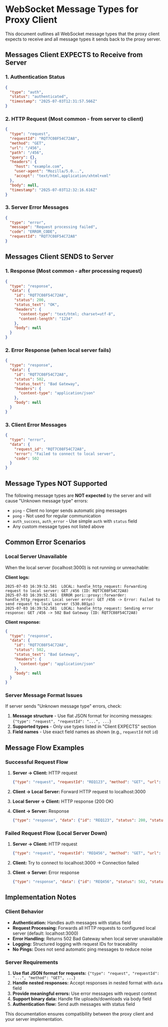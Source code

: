# WebSocket Message Types for Proxy Client

This document outlines all WebSocket message types that the proxy client expects to receive and all message types it sends back to the proxy server.

## Messages Client EXPECTS to Receive from Server

### 1. Authentication Status

```json
{
  "type": "auth",
  "status": "authenticated",
  "timestamp": "2025-07-03T12:31:57.566Z"
}
```

### 2. HTTP Request (Most common - from server to client)

```json
{
  "type": "request",
  "requestId": "RQT7C08F54C72A8",
  "method": "GET",
  "url": "/456",
  "path": "/456",
  "query": {},
  "headers": {
    "host": "example.com",
    "user-agent": "Mozilla/5.0...",
    "accept": "text/html,application/xhtml+xml"
  },
  "body": null,
  "timestamp": "2025-07-03T12:32:16.616Z"
}
```

### 3. Server Error Messages

```json
{
  "type": "error",
  "message": "Request processing failed",
  "code": "ERROR_CODE",
  "requestId": "RQT7C08F54C72A8"
}
```

## Messages Client SENDS to Server

### 1. Response (Most common - after processing request)

```json
{
  "type": "response",
  "data": {
    "id": "RQT7C08F54C72A8",
    "status": 200,
    "status_text": "OK",
    "headers": {
      "content-type": "text/html; charset=utf-8",
      "content-length": "1234"
    },
    "body": null
  }
}
```

### 2. Error Response (when local server fails)

```json
{
  "type": "response",
  "data": {
    "id": "RQT7C08F54C72A8", 
    "status": 502,
    "status_text": "Bad Gateway",
    "headers": {
      "content-type": "application/json"
    },
    "body": null
  }
}
```

### 3. Client Error Messages

```json
{
  "type": "error",
  "data": {
    "request_id": "RQT7C08F54C72A8",
    "error": "Failed to connect to local server",
    "code": 502
  }
}
```

## Message Types NOT Supported

The following message types are **NOT expected** by the server and will cause "Unknown message type" errors:

- `ping` - Client no longer sends automatic ping messages
- `pong` - Not used for regular communication  
- `auth_success`, `auth_error` - Use simple `auth` with `status` field
- Any custom message types not listed above

## Common Error Scenarios

### Local Server Unavailable

When the local server (localhost:3000) is not running or unreachable:

**Client logs:**

```text
2025-07-03 16:39:52.581  LOCAL: handle_http_request: Forwarding request to local server: GET /456 (ID: RQT7C08F54C72A8)
2025-07-03 16:39:52.581  ERROR pori::proxy::forwarder: handle_http_request: Local server error: GET /456 -> Error: Failed to send request to local server (530.801µs)
2025-07-03 16:39:52.581  LOCAL: handle_http_request: Sending error response: GET /456 -> 502 Bad Gateway (ID: RQT7C08F54C72A8)
```

**Client response:**

```json
{
  "type": "response", 
  "data": {
    "id": "RQT7C08F54C72A8",
    "status": 502,
    "status_text": "Bad Gateway", 
    "headers": {
      "content-type": "application/json"
    },
    "body": null
  }
}
```

### Server Message Format Issues

If server sends "Unknown message type" errors, check:

1. **Message structure** - Use flat JSON format for incoming messages: `{"type": "request", "requestId": "...", ...}`
2. **Supported types** - Only use types listed in "Client EXPECTS" section
3. **Field names** - Use exact field names as shown (e.g., `requestId` not `id`)

## Message Flow Examples

### Successful Request Flow

1. **Server → Client:** HTTP request

   ```json
   {"type": "request", "requestId": "REQ123", "method": "GET", "url": "/api/users", "path": "/api/users", "headers": {"host": "example.com"}, "body": null}
   ```

2. **Client → Local Server:** Forward HTTP request to localhost:3000

3. **Local Server → Client:** HTTP response (200 OK)

4. **Client → Server:** Response  

   ```json
   {"type": "response", "data": {"id": "REQ123", "status": 200, "status_text": "OK", "headers": {"content-type": "text/html"}, "body": null}}
   ```

### Failed Request Flow (Local Server Down)

1. **Server → Client:** HTTP request

   ```json
   {"type": "request", "requestId": "REQ456", "method": "GET", "url": "/api/data", "path": "/api/data", "headers": {"host": "example.com"}, "body": null}
   ```

2. **Client:** Try to connect to localhost:3000 → Connection failed

3. **Client → Server:** Error response

   ```json
   {"type": "response", "data": {"id": "REQ456", "status": 502, "status_text": "Bad Gateway", "headers": {"content-type": "application/json"}, "body": null}}
   ```

## Implementation Notes

### Client Behavior

- **Authentication:** Handles auth messages with status field
- **Request Processing:** Forwards all HTTP requests to configured local server (default: localhost:3000)
- **Error Handling:** Returns 502 Bad Gateway when local server unavailable
- **Logging:** Structured logging with request IDs for traceability
- **No Pings:** Does not send automatic ping messages to reduce noise

### Server Requirements

1. **Use flat JSON format for requests:** `{"type": "request", "requestId": "...", "method": "GET", ...}`
2. **Handle nested responses:** Accept responses in nested format with `data` field
3. **Provide meaningful errors:** Use error messages with request context
4. **Support binary data:** Handle file uploads/downloads via body field
5. **Authentication flow:** Send auth messages with status field

This documentation ensures compatibility between the proxy client and your server implementation.
